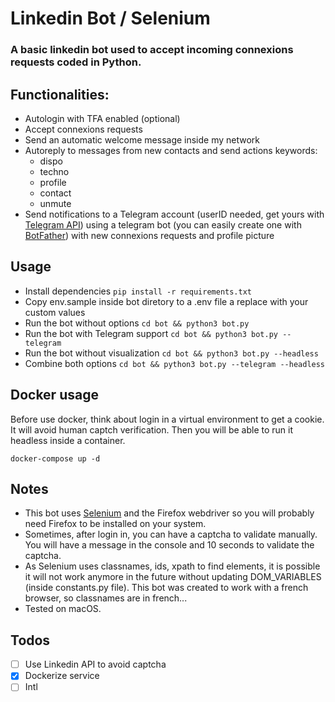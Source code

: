# Linkedin Bot / Selenium

### A basic linkedin bot used to accept incoming connexions requests coded in Python.

## Functionalities:

- Autologin with TFA enabled (optional)
- Accept connexions requests
- Send an automatic welcome message inside my network
- Autoreply to messages from new contacts and send actions keywords:
  - dispo
  - techno
  - profile
  - contact
  - unmute
- Send notifications to a Telegram account (userID needed, get yours with [Telegram API](https://core.telegram.org/bots/api#getting-updates)) using a telegram bot (you can easily create one with [BotFather](https://telegram.me/BotFather)) with new connexions requests and profile picture

## Usage

- Install dependencies ```pip install -r requirements.txt```
- Copy env.sample inside bot diretory to a .env file a replace with your custom values
- Run the bot without options ```cd bot && python3 bot.py```
- Run the bot with Telegram support ```cd bot && python3 bot.py --telegram```
- Run the bot without visualization ```cd bot && python3 bot.py --headless```
- Combine both options ```cd bot && python3 bot.py --telegram --headless```

## Docker usage

Before use docker, think about login in a virtual environment to get a cookie. It will avoid human captch verification. Then you will be able to run it headless inside a container.

```docker-compose up -d```

## Notes

- This bot uses [Selenium](https://selenium.dev) and the Firefox webdriver so you will probably need Firefox to be installed on your system.
- Sometimes, after login in, you can have a captcha to validate manually. You will have a message in the console and 10 seconds to validate the captcha.
- As Selenium uses classnames, ids, xpath to find elements, it is possible it will not work anymore in the future without updating DOM_VARIABLES (inside constants.py file). This bot was created to work with a french browser, so classnames are in french...
- Tested on macOS.

## Todos

- [ ] Use Linkedin API to avoid captcha
- [x] Dockerize service
- [ ] Intl

